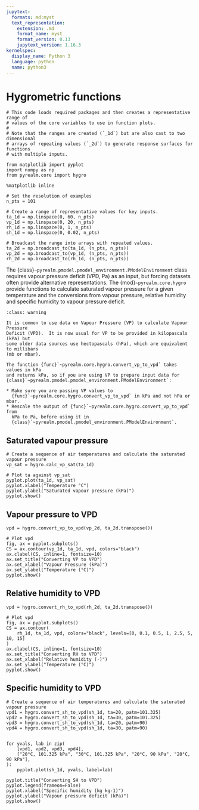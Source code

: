 ```yaml
---
jupytext:
  formats: md:myst
  text_representation:
    extension: .md
    format_name: myst
    format_version: 0.13
    jupytext_version: 1.16.3
kernelspec:
  display_name: Python 3
  language: python
  name: python3
---
```


# Hygrometric functions

```{code-cell}
# This code loads required packages and then creates a representative range of
# values of the core variables to use in function plots.
#
# Note that the ranges are created (`_1d`) but are also cast to two dimensional
# arrays of repeating values (`_2d`) to generate response surfaces for functions
# with multiple inputs.

from matplotlib import pyplot
import numpy as np
from pyrealm.core import hygro

%matplotlib inline

# Set the resolution of examples
n_pts = 101

# Create a range of representative values for key inputs.
ta_1d = np.linspace(0, 60, n_pts)
vp_1d = np.linspace(0, 20, n_pts)
rh_1d = np.linspace(0, 1, n_pts)
sh_1d = np.linspace(0, 0.02, n_pts)

# Broadcast the range into arrays with repeated values.
ta_2d = np.broadcast_to(ta_1d, (n_pts, n_pts))
vp_2d = np.broadcast_to(vp_1d, (n_pts, n_pts))
rh_2d = np.broadcast_to(rh_1d, (n_pts, n_pts))
```

The {class}`~pyrealm.pmodel.pmodel_environment.PModelEnvironment` class requires
vapour pressure
deficit (VPD, Pa) as an input, but forcing datasets often provide alternative
representations. The {mod}`~pyrealm.core.hygro`  provide functions to calculate
saturated
vapour pressure for a given temperature and the conversions from vapour pressure,
relative humidity and specific humidity to vapour pressure deficit.

```{admonition} Vapour Pressure and units
:class: warning

It is common to use data on Vapour Pressure (VP) to calculate Vapour Pressure
Deficit (VPD).  It is now usual for VP to be provided in kilopascals (kPa) but
some older data sources use hectopascals (hPa), which are equivalent to millibars
(mb or mbar).

The function {func}`~pyrealm.core.hygro.convert_vp_to_vpd` takes values in kPa
and returns kPa, so if you are using VP to prepare input data for
{class}`~pyrealm.pmodel.pmodel_environment.PModelEnvironment`:

* Make sure you are passing VP values to
  {func}`~pyrealm.core.hygro.convert_vp_to_vpd` in kPa and not hPa or mbar.
* Rescale the output of {func}`~pyrealm.core.hygro.convert_vp_to_vpd` from
  kPa to Pa, before using it in
  {class}`~pyrealm.pmodel.pmodel_environment.PModelEnvironment`.

```

## Saturated vapour pressure

```{code-cell}
# Create a sequence of air temperatures and calculate the saturated vapour pressure
vp_sat = hygro.calc_vp_sat(ta_1d)

# Plot ta against vp_sat
pyplot.plot(ta_1d, vp_sat)
pyplot.xlabel("Temperature °C")
pyplot.ylabel("Saturated vapour pressure (kPa)")
pyplot.show()
```

## Vapour pressure to VPD

```{code-cell}
vpd = hygro.convert_vp_to_vpd(vp_2d, ta_2d.transpose())

# Plot vpd
fig, ax = pyplot.subplots()
CS = ax.contour(vp_1d, ta_1d, vpd, colors="black")
ax.clabel(CS, inline=1, fontsize=10)
ax.set_title("Converting VP to VPD")
ax.set_xlabel("Vapour Pressure (kPa)")
ax.set_ylabel("Temperature (°C)")
pyplot.show()
```

## Relative humidity to VPD

```{code-cell}
vpd = hygro.convert_rh_to_vpd(rh_2d, ta_2d.transpose())

# Plot vpd
fig, ax = pyplot.subplots()
CS = ax.contour(
    rh_1d, ta_1d, vpd, colors="black", levels=[0, 0.1, 0.5, 1, 2.5, 5, 10, 15]
)
ax.clabel(CS, inline=1, fontsize=10)
ax.set_title("Converting RH to VPD")
ax.set_xlabel("Relative humidity (-)")
ax.set_ylabel("Temperature (°C)")
pyplot.show()
```

## Specific humidity to VPD

```{code-cell}
# Create a sequence of air temperatures and calculate the saturated vapour pressure
vpd1 = hygro.convert_sh_to_vpd(sh_1d, ta=20, patm=101.325)
vpd2 = hygro.convert_sh_to_vpd(sh_1d, ta=30, patm=101.325)
vpd3 = hygro.convert_sh_to_vpd(sh_1d, ta=20, patm=90)
vpd4 = hygro.convert_sh_to_vpd(sh_1d, ta=30, patm=90)


for yvals, lab in zip(
    [vpd1, vpd2, vpd3, vpd4],
    ["20°C, 101.325 kPa", "30°C, 101.325 kPa", "20°C, 90 kPa", "20°C, 90 kPa"],
):
    pyplot.plot(sh_1d, yvals, label=lab)

pyplot.title("Converting SH to VPD")
pyplot.legend(frameon=False)
pyplot.xlabel("Specific humidity (kg kg-1)")
pyplot.ylabel("Vapour pressure deficit (kPa)")
pyplot.show()
```

